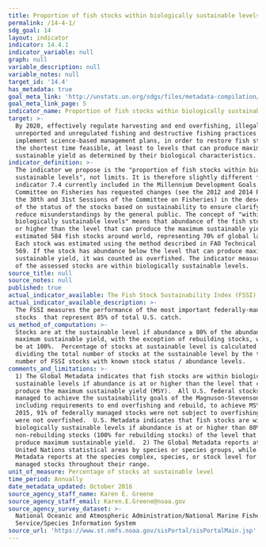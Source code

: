 ```yaml
---
title: Proportion of fish stocks within biologically sustainable levels
permalink: /14-4-1/
sdg_goal: 14
layout: indicator
indicator: 14.4.1
indicator_variable: null
graph: null
variable_description: null
variable_notes: null
target_id: '14.4'
has_metadata: true
goal_meta_link: 'http://unstats.un.org/sdgs/files/metadata-compilation/Metadata-Goal-14.pdf'
goal_meta_link_page: 5
indicator_name: Proportion of fish stocks within biologically sustainable levels
target: >-
  By 2020, effectively regulate harvesting and end overfishing, illegal,
  unreported and unregulated fishing and destructive fishing practices and
  implement science-based management plans, in order to restore fish stocks in
  the shortest time feasible, at least to levels that can produce maximum
  sustainable yield as determined by their biological characteristics.
indicator_definition: >-
  The indicator we propose is the "proportion of fish stocks within biologically
  sustainable levels", not limits. It is therefore slightly different from the
  indicator 7.4 currently included in the Millennium Development Goals. The FAO
  Committee on Fisheries has requested changes (see the 2012 and 2014 Reports of
  the 30th and 31st Sessions of the Committee on Fisheries) in the description
  of the status of the stocks based on sustainability to ensure clarify and
  reduce misunderstandings by the general public. The concept of "within
  biologically sustainable levels" means that abundance of the fish stock is at
  or higher than the level that can produce the maximum sustainable yield. We
  estimated 584 fish stocks around world, representing 70% of global landings.
  Each stock was estimated using the method described in FAO Technical Paper
  569. If the stock has abundance below the level that can produce maximum
  sustainable yield, it was counted as overfished. The indicator measures the %
  of the assessed stocks are within biologically sustainable levels.
source_title: null
source_notes: null
published: true
actual_indicator_available: The Fish Stock Sustainability Index (FSSI)
actual_indicator_available_description: >-
  The FSSI measures the performance of the most important federally-managed
  stocks  that represent 85% of total U.S. catch.
us_method_of_computation: >-
  Stocks are at the sustainable level if abundance ≥ 80% of the abundance at the
  maximum sustainable yield, with the exception of rebuilding stocks, which must
  be at 100%.  Percentage of stocks at sustainable level is calculated by
  dividing the total number of stocks at the sustainable level by the total
  number of FSSI stocks with known stock status / abundance levels.
comments_and_limitations: >-
  1) The Global Metadata indicates that fish stocks are within biologically
  sustainable levels if abundance is at or higher than the level that can
  produce the maximum sustainable yield (MSY).  All U.S. federal stocks are
  managed to achieve the sustainability goals of the Magnuson-Stevenson Act,
  including requirements to end overfishing and rebuild, to achieve MSY.  In
  2015, 91% of federally managed stocks were not subject to overfishing and 84%
  were not overfished.  U.S. Metadata indicates that fish stocks are within
  biologically sustainable levels if abundance is at or higher than 80% for
  non-rebuilding stocks (100% for rebuilding stocks) of the level that can
  produce maximum sustainable yield.  2) The Global Metadata reports at the
  United Nations statistical areas by species or species groups, while U.S.
  Metadata reports at the species complex, species, or stock level for U.S.
  managed stocks throughout their range.
unit_of_measure: Percentage of stocks at sustainable level
time_period: Annually
date_metadata_updated: October 2016
source_agency_staff_name: Karen E. Greene
source_agency_staff_email: Karen.E.Greene@noaa.gov
source_agency_survey_dataset: >-
  National Oceanic and Atmospheric Administration/National Marine Fisheries
  Service/Species Information System
source_url: 'https://www.st.nmfs.noaa.gov/sisPortal/sisPortalMain.jsp'
---
```

